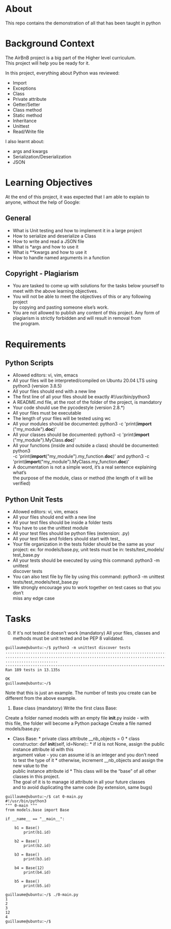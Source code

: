 # About
This repo contains the demonstration of all that has been taught in python

# Background Context
The AirBnB project is a big part of the Higher level curriculum.\
This project will help you be ready for it.

In this project, everything about Python was reviewed:

* Import
* Exceptions
* Class
* Private attribute
* Getter/Setter
* Class method
* Static method
* Inheritance
* Unittest
* Read/Write file

I also learnt about:

* args and kwargs
* Serialization/Deserialization
* JSON

# Learning Objectives
At the end of this project, it was expected that I am able to explain to\
 anyone, without the help of Google:

## General
* What is Unit testing and how to implement it in a large project
* How to serialize and deserialize a Class
* How to write and read a JSON file
* What is *args and how to use it
* What is **kwargs and how to use it
* How to handle named arguments in a function

## Copyright - Plagiarism
* You are tasked to come up with solutions for the tasks below yourself to\
 meet with the above learning objectives.
* You will not be able to meet the objectives of this or any following project\
 by copying and pasting someone else’s work.
* You are not allowed to publish any content of this project.
Any form of plagiarism is strictly forbidden and will result in removal from\
 the program.

# Requirements
## Python Scripts
* Allowed editors: vi, vim, emacs
* All your files will be interpreted/compiled on Ubuntu 20.04 LTS using\
 python3 (version 3.8.5)
* All your files should end with a new line
* The first line of all your files should be exactly #!/usr/bin/python3
* A README.md file, at the root of the folder of the project, is mandatory
* Your code should use the pycodestyle (version 2.8.*)
* All your files must be executable
* The length of your files will be tested using wc
* All your modules should be documented: python3 -c 'print(__import__\
("my_module").__doc__)'
* All your classes should be documented: python3 -c 'print(__import__\
("my_module").MyClass.__doc__)'
* All your functions (inside and outside a class) should be documented: python3\
 -c 'print(__import__("my_module").my_function.__doc__)' and python3 -c\
 'print(__import__("my_module").MyClass.my_function.__doc__)'
* A documentation is not a simple word, it’s a real sentence explaining what’s\
 the purpose of the module, class or method (the length of it will be verified)

## Python Unit Tests
* Allowed editors: vi, vim, emacs
* All your files should end with a new line
* All your test files should be inside a folder tests
* You have to use the unittest module
* All your test files should be python files (extension: .py)
* All your test files and folders should start with test_
* Your file organization in the tests folder should be the same as your\
 project: ex: for models/base.py, unit tests must be in: tests/test_models/\
 test_base.py
* All your tests should be executed by using this command: python3 -m unittest\
 discover tests
* You can also test file by file by using this command: python3 -m unittest\
tests/test_models/test_base.py
* We strongly encourage you to work together on test cases so that you don’t\
 miss any edge case

# Tasks
0. If it's not tested it doesn't work (mandatory)
All your files, classes and methods must be unit tested and be PEP 8 validated.

```
guillaume@ubuntu:~/$ python3 -m unittest discover tests
...................................................................................
...................................................................................
.......................
----------------------------------------------------------------------
Ran 189 tests in 13.135s

OK
guillaume@ubuntu:~/$
```
Note that this is just an example. The number of tests you create can be\
 different from the above example.

1. Base class (mandatory)
Write the first class Base:

Create a folder named models with an empty file __init__.py inside - with\
 this file, the folder will become a Python package
Create a file named models/base.py:

* Class Base:
      * private class attribute __nb_objects = 0
      * class constructor: def __init__(self, id=None)::
      * if id is not None, assign the public instance attribute id with this\
       argument value - you can assume id is an integer and you don’t need\
       to test the type of it
      * otherwise, increment __nb_objects and assign the new value to the\
       public instance attribute id
      * This class will be the “base” of all other classes in this project.\
       The goal of it is to manage id attribute in all your future classes\
       and to avoid duplicating the same code (by extension, same bugs)
```
guillaume@ubuntu:~/$ cat 0-main.py
#!/usr/bin/python3
""" 0-main """
from models.base import Base

if __name__ == "__main__":

    b1 = Base()
        print(b1.id)

    b2 = Base()
        print(b2.id)

    b3 = Base()
        print(b3.id)

    b4 = Base(12)
        print(b4.id)

    b5 = Base()
        print(b5.id)

guillaume@ubuntu:~/$ ./0-main.py
1
2
3
12
4
guillaume@ubuntu:~/$
```